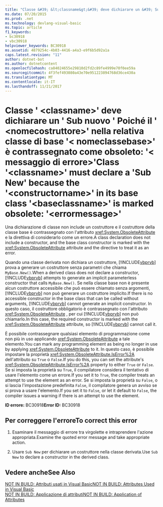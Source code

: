 ```yaml
---
title: "Classe &#39; &lt;classname&gt;&#39; deve dichiarare un &#39; Sub nuovo &#39; Poiché il &#39; &lt;nomecostruttore&gt;&#39; nella relativa classe di base &#39;&lt; nomeclassebase&gt;&#39; è contrassegnato come obsoleto: &#39;&lt; messaggio di errore&gt;&#39;"
ms.date: 07/20/2015
ms.prod: .net
ms.technology: devlang-visual-basic
ms.topic: article
f1_keywords:
- bc30918
- vbc30918
helpviewer_keywords: BC30918
ms.assetid: 4879254c-4b03-4416-a4a3-e9f6b5d92a1a
caps.latest.revision: "11"
author: dotnet-bot
ms.author: dotnetcontent
ms.openlocfilehash: ca84024655e29810d2fd2c89fe4999e70f0ee59a
ms.sourcegitcommit: 4f3fef493080a43e70e951223894768d36ce430a
ms.translationtype: MT
ms.contentlocale: it-IT
ms.lasthandoff: 11/21/2017
---
```

# <a name="class-39ltclassnamegt39-must-declare-a-39sub-new39-because-the-39ltconstructornamegt39-in-its-base-class-39ltbaseclassnamegt39-is-marked-obsolete-39lterrormessagegt39"></a><span data-ttu-id="c7800-102">Classe &#39; &lt;classname&gt;&#39; deve dichiarare un &#39; Sub nuovo &#39; Poiché il &#39; &lt;nomecostruttore&gt;&#39; nella relativa classe di base &#39;&lt; nomeclassebase&gt;&#39; è contrassegnato come obsoleto: &#39;&lt; messaggio di errore&gt;&#39;</span><span class="sxs-lookup"><span data-stu-id="c7800-102">Class &#39;&lt;classname&gt;&#39; must declare a &#39;Sub New&#39; because the &#39;&lt;constructorname&gt;&#39; in its base class &#39;&lt;baseclassname&gt;&#39; is marked obsolete: &#39;&lt;errormessage&gt;&#39;</span></span>
<span data-ttu-id="c7800-103">Una dichiarazione di classe non include un costruttore e il costruttore della classe base è contrassegnato con l'attributo <xref:System.ObsoleteAttribute> e la direttiva di considerarlo come un errore.</span><span class="sxs-lookup"><span data-stu-id="c7800-103">A class declaration does not include a constructor, and the base class constructor is marked with the <xref:System.ObsoleteAttribute> attribute and the directive to treat it as an error.</span></span>  
  
 <span data-ttu-id="c7800-104">Quando una classe derivata non dichiara un costruttore, [!INCLUDE[vbprvb](~/includes/vbprvb-md.md)] prova a generare un costruttore senza parametri che chiama `MyBase.New()`.</span><span class="sxs-lookup"><span data-stu-id="c7800-104">When a derived class does not declare a constructor, [!INCLUDE[vbprvb](~/includes/vbprvb-md.md)] attempts to generate an implicit parameterless constructor that calls `MyBase.New()`.</span></span> <span data-ttu-id="c7800-105">Se nella classe base non è presente alcun costruttore accessibile che può essere chiamato senza argomenti, [!INCLUDE[vbprvb](~/includes/vbprvb-md.md)] non può generare un costruttore implicito.</span><span class="sxs-lookup"><span data-stu-id="c7800-105">If there is no accessible constructor in the base class that can be called without arguments, [!INCLUDE[vbprvb](~/includes/vbprvb-md.md)] cannot generate an implicit constructor.</span></span> <span data-ttu-id="c7800-106">In questo caso, il costruttore obbligatorio è contrassegnato con l'attributo <xref:System.ObsoleteAttribute> , per cui [!INCLUDE[vbprvb](~/includes/vbprvb-md.md)] non può chiamarlo.</span><span class="sxs-lookup"><span data-stu-id="c7800-106">In this case, the required constructor is marked with the <xref:System.ObsoleteAttribute> attribute, so [!INCLUDE[vbprvb](~/includes/vbprvb-md.md)] cannot call it.</span></span>  
  
 <span data-ttu-id="c7800-107">È possibile contrassegnare qualsiasi elemento di programmazione come non più in uso applicando <xref:System.ObsoleteAttribute> a tale elemento.</span><span class="sxs-lookup"><span data-stu-id="c7800-107">You can mark any programming element as being no longer in use by applying <xref:System.ObsoleteAttribute> to it.</span></span> <span data-ttu-id="c7800-108">In questo caso, è possibile impostare la proprietà <xref:System.ObsoleteAttribute.IsError%2A> dell'attributo su `True` o `False`.</span><span class="sxs-lookup"><span data-stu-id="c7800-108">If you do this, you can set the attribute's <xref:System.ObsoleteAttribute.IsError%2A> property to either `True` or `False`.</span></span> <span data-ttu-id="c7800-109">Se si imposta la proprietà su `True`, il compilatore considera il tentativo di usare l'elemento come un errore.</span><span class="sxs-lookup"><span data-stu-id="c7800-109">If you set it to `True`, the compiler treats an attempt to use the element as an error.</span></span> <span data-ttu-id="c7800-110">Se si imposta la proprietà su `False`, o si lascia l'impostazione predefinita `False`, il compilatore genera un avviso se si prova a usare l'elemento.</span><span class="sxs-lookup"><span data-stu-id="c7800-110">If you set it to `False`, or let it default to `False`, the compiler issues a warning if there is an attempt to use the element.</span></span>  
  
 <span data-ttu-id="c7800-111">**ID errore:** BC30918</span><span class="sxs-lookup"><span data-stu-id="c7800-111">**Error ID:** BC30918</span></span>  
  
## <a name="to-correct-this-error"></a><span data-ttu-id="c7800-112">Per correggere l'errore</span><span class="sxs-lookup"><span data-stu-id="c7800-112">To correct this error</span></span>  
  
1.  <span data-ttu-id="c7800-113">Esaminare il messaggio di errore tra virgolette e intraprendere l'azione appropriata.</span><span class="sxs-lookup"><span data-stu-id="c7800-113">Examine the quoted error message and take appropriate action.</span></span>  
  
2.  <span data-ttu-id="c7800-114">Usare `Sub New` per dichiarare un costruttore nella classe derivata.</span><span class="sxs-lookup"><span data-stu-id="c7800-114">Use `Sub New` to declare a constructor in the derived class.</span></span>  
  
## <a name="see-also"></a><span data-ttu-id="c7800-115">Vedere anche</span><span class="sxs-lookup"><span data-stu-id="c7800-115">See Also</span></span>  
 [<span data-ttu-id="c7800-116">NOT IN BUILD: Attributi usati in Visual Basic</span><span class="sxs-lookup"><span data-stu-id="c7800-116">NOT IN BUILD: Attributes Used in Visual Basic</span></span>](http://msdn.microsoft.com/en-us/22231318-8a40-49af-9245-e0aab723563b)  
 [<span data-ttu-id="c7800-117">NOT IN BUILD: Applicazione di attributi</span><span class="sxs-lookup"><span data-stu-id="c7800-117">NOT IN BUILD: Application of Attributes</span></span>](http://msdn.microsoft.com/en-us/2b1703ed-4437-49b3-bc0b-568094324f47)
